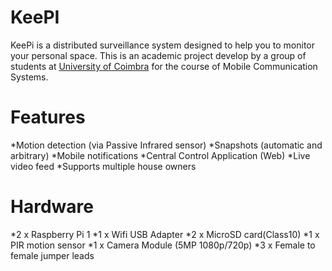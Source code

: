 # KeePI
KeePi is a distributed surveillance system designed to help you to monitor your personal space. This is an academic project develop by a group of students at [University of Coimbra](http://www.uc.pt) for the course of Mobile Communication Systems.

# Features
*Motion detection (via Passive Infrared sensor)
*Snapshots (automatic and arbitrary)
*Mobile notifications
*Central Control Application (Web)
*Live video feed
*Supports multiple house owners

# Hardware
*2 x Raspberry Pi 1
*1 x Wifi USB Adapter
*2 x MicroSD card(Class10)
*1 x PIR motion sensor
*1 x Camera Module (5MP 1080p/720p)
*3 x Female to female jumper leads

